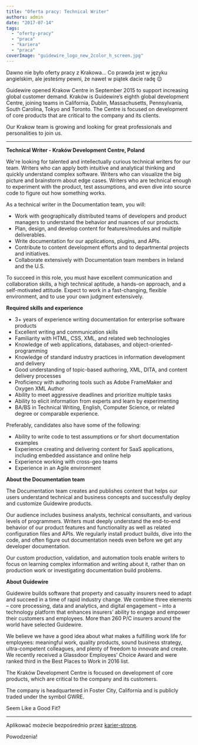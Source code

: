 ```yaml
---
title: "Oferta pracy: Technical Writer"
authors: admin
date: "2017-07-14"
tags:
  - "oferty-pracy"
  - "praca"
  - "kariera"
  - "praca"
coverImage: "guidewire_logo_new_2color_h_screen.jpg"
---
```


Dawno nie było oferty pracy z Krakowa... Co prawda jest w języku angielskim, ale
jesteśmy pewni, że nawet w piątek dacie radę 😉

<!--truncate-->

Guidewire opened Krakow Centre in September 2015 to support increasing global
customer demand. Kraków is Guidewire’s eighth global development Centre, joining
teams in California, Dublin, Massachusetts, Pennsylvania, South Carolina, Tokyo
and Toronto. The Centre is focused on development of core products that are
critical to the company and its clients.

Our Krakow team is growing and looking for great professionals and personalities
to join us.

---

**Technical Writer - Kraków Development Centre, Poland**

We're looking for talented and intellectually curious technical writers for our
team. Writers who can apply both intuitive and analytical thinking and quickly
understand complex software. Writers who can visualize the big picture and
brainstorm about edge cases. Writers who are technical enough to experiment with
the product, test assumptions, and even dive into source code to figure out how
something works.

As a technical writer in the Documentation team, you will:

- Work with geographically distributed teams of developers and product managers
  to understand the behavior and nuances of our products.
- Plan, design, and develop content for features/modules and multiple
  deliverables.
- Write documentation for our applications, plugins, and APIs.
- Contribute to content development efforts and to departmental projects and
  initiatives.
- Collaborate extensively with Documentation team members in Ireland and the
  U.S.

To succeed in this role, you must have excellent communication and collaboration
skills, a high technical aptitude, a hands-on approach, and a self-motivated
attitude. Expect to work in a fast-changing, flexible environment, and to use
your own judgment extensively.

**Required skills and experience**

- 3+ years of experience writing documentation for enterprise software products
- Excellent writing and communication skills
- Familiarity with HTML, CSS, XML, and related web technologies
- Knowledge of web applications, databases, and object-oriented-programming
- Knowledge of standard industry practices in information development and
  delivery
- Good understanding of topic-based authoring, XML, DITA, and content delivery
  processes
- Proficiency with authoring tools such as Adobe FrameMaker and Oxygen XML
  Author
- Ability to meet aggressive deadlines and prioritize multiple tasks
- Ability to elicit information from experts and learn by experimenting
- BA/BS in Technical Writing, English, Computer Science, or related degree or
  comparable experience.

Preferably, candidates also have some of the following:

- Ability to write code to test assumptions or for short documentation examples
- Experience creating and delivering content for SaaS applications, including
  embedded assistance and online help
- Experience working with cross-geo teams
- Experience in an Agile environment

**About the Documentation team**

The Documentation team creates and publishes content that helps our users
understand technical and business concepts and successfully deploy and customize
Guidewire products.

Our audience includes business analysts, technical consultants, and various
levels of programmers. Writers must deeply understand the end-to-end behavior of
our product features and functionality as well as related configuration files
and APIs. We regularly install product builds, dive into the code, and often
figure out documentation needs even before we get any developer documentation.

Our custom production, validation, and automation tools enable writers to focus
on learning complex information and writing about it, rather than on production
work or investigating documentation build problems.

**About Guidewire**

Guidewire builds software that property and casualty insurers need to adapt and
succeed in a time of rapid industry change. We combine three elements – core
processing, data and analytics, and digital engagement – into a technology
platform that enhances insurers’ ability to engage and empower their customers
and employees. More than 260 P/C insurers around the world have selected
Guidewire.

We believe we have a good idea about what makes a fulfilling work life for
employees: meaningful work, quality products, sound business strategy,
ultra-competent colleagues, and plenty of freedom to innovate and create. We
recently received a Glassdoor Employees’ Choice Award and were ranked third in
the Best Places to Work in 2016 list.

The Kraków Development Centre is focused on development of core products, which
are critical to the company and its customers.

The company is headquartered in Foster City, California and is publicly traded
under the symbol GWRE.

Seem Like a Good Fit?

---

Aplikować możecie bezpośrednio przez
[karier-stronę](https://careers.guidewire.com/jobs/view/o5je5fwr/technical-writer-krakow-development-centre-poland).

Powodzenia!
